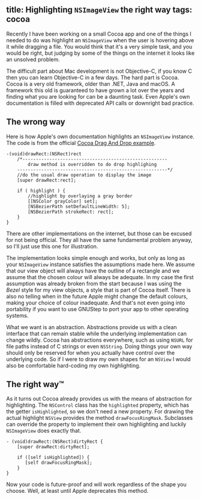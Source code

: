 title: Highlighting `NSImageView` the right way
tags: cocoa
---

[Cocoa Drag And Drop example]: https://developer.apple.com/library/mac/samplecode/CocoaDragAndDrop/Introduction/Intro.html

Recently  I have  been working on  a small Cocoa  app and one  of the  things I
needed to do was highlight an  `NSImageView` when the user is hovering above it
while dragging a file.  You would think  that it's a very simple task,  and you
would be right, but judging by some of the things on the internet it looks like
an unsolved problem.

The difficult part about Mac development is not Objective-C, if you know C then
you can learn  Objective-C in a  few days.  The hard part is Cocoa.  Cocoa is a
very old framework,  older than .NET, Java and macOS.  A framework  this old is
guaranteed to have grown a lot  over the years and finding what you are looking
for can  be a  daunting task.  Even Apple's  own documentation  is filled  with
deprecated API calls or downright bad practice.


## The wrong way

Here is how Apple's own documentation highlights an `NSImageView` instance. The
code is from the official [Cocoa Drag And Drop example].

~~~obj-c
-(void)drawRect:(NSRect)rect
    /*------------------------------------------------------
        draw method is overridden to do drop highlighing
    --------------------------------------------------------*/
    //do the usual draw operation to display the image
    [super drawRect:rect];
    
    if ( highlight ) {
        //highlight by overlaying a gray border
        [[NSColor grayColor] set];
        [NSBezierPath setDefaultLineWidth: 5];
        [NSBezierPath strokeRect: rect];
    }
}
~~~

There are other  implementations on the internet,  but those can be excused for
not being official. They all have the same fundamental problem anyway,  so I'll
just use this one for illustration.

The implementation  looks simple  enough and works,  but only  as long  as your
`NSImageView` instance satisfies the assumptions made here.  We assume that our
view object will always have  the outline of a rectangle and we assume that the
chosen colour  will always  be adequate.  In my  case the first  assumption was
already broken from the start because I was using the *Bezel* style for my view
objects, a style that is part of Cocoa itself. There is also no telling when in
the future Apple might change the default colours, making your choice of colour
inadequate. And that's not even going into portability if you want to use
GNUStep to port your app to other operating systems.

What we want is an abstraction.  Abstractions provide us with a clean interface
that can remain stable while  the underlying implementation  can change wildly.
Cocoa has abstractions everywhere, such as using `NSURL` for file paths instead
of C  strings  or even `NSString`.  Doing things  your own  way should  only be
reserved for when  you actually have control over the underlying code.  So if I
were  to  draw my  own  shapes  for an  `NSView` I  would  also  be comfortable
hard-coding my own highlighting.


## The right way™

As it turns out  Cocoa already provides  us with the  means of abstraction  for
highlighting.  The `NSControl` class has the `highlighted` property,  which has
the getter `isHighlighted`,  so we don't need  a new property.  For drawing the
actual highlight `NSView`  provides the method `drawFocusRingMask`.  Subclasses
can override  the property  to implement  their own  highlighting  and  luckily
`NSImageView` does exactly that.

~~~obj-c
- (void)drawRect:(NSRect)dirtyRect {
    [super drawRect:dirtyRect];
    
    if ([self isHighlighted]) {
 	   [self drawFocusRingMask];
    }
}
~~~

Now your code is future-proof and will work regardless of the shape you choose.
Well, at least until Apple deprecates this method.
